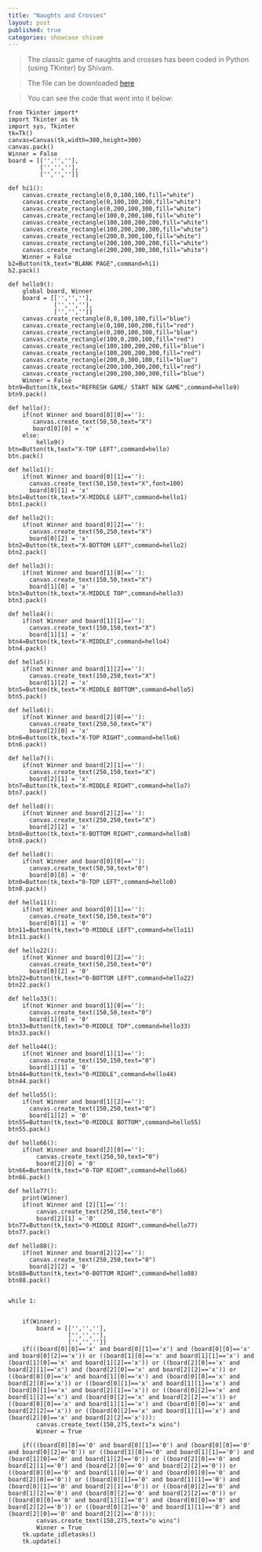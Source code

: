 ```yaml
---
title: "Naughts and Crosses"
layout: post
published: true
categories: showcase shivam
---
```


> The classic game of naughts and crosses has been coded in Python (using TKinter) by Shivam.

> The file can be downloaded [here](/files/showcase/Shivam/Python_naughts_and_crosses.py)

> You can see the code that went into it below:

    from Tkinter import*
    import Tkinter as tk
    import sys, Tkinter
    tk=Tk()
    canvas=Canvas(tk,width=300,height=300)
    canvas.pack()
    Winner = False
    board = [['','',''],
             ['','',''],
             ['','','']]
    
    def hi1():
        canvas.create_rectangle(0,0,100,100,fill="white")
        canvas.create_rectangle(0,100,100,200,fill="white")
        canvas.create_rectangle(0,200,100,300,fill="white")
        canvas.create_rectangle(100,0,200,100,fill="white")
        canvas.create_rectangle(100,100,200,200,fill="white")
        canvas.create_rectangle(100,200,200,300,fill="white")
        canvas.create_rectangle(200,0,300,100,fill="white")
        canvas.create_rectangle(200,100,300,200,fill="white")
        canvas.create_rectangle(200,200,300,300,fill="white")
        Winner = False
    b2=Button(tk,text="BLANK PAGE",command=hi1)
    b2.pack()
    
    def hello9():
        global board, Winner
        board = [['','',''],
                 ['','',''],
                 ['','','']]
        canvas.create_rectangle(0,0,100,100,fill="blue")
        canvas.create_rectangle(0,100,100,200,fill="red")
        canvas.create_rectangle(0,200,100,300,fill="blue")
        canvas.create_rectangle(100,0,200,100,fill="red")
        canvas.create_rectangle(100,100,200,200,fill="blue")
        canvas.create_rectangle(100,200,200,300,fill="red")
        canvas.create_rectangle(200,0,300,100,fill="blue")
        canvas.create_rectangle(200,100,300,200,fill="red")
        canvas.create_rectangle(200,200,300,300,fill="blue")
        Winner = False
    btn9=Button(tk,text="REFRESH GAME/ START NEW GAME",command=hello9)
    btn9.pack()
    
    def hello():
        if(not Winner and board[0][0]==''):
           canvas.create_text(50,50,text="X")
           board[0][0] = 'x'
        else:
            hello9()
    btn=Button(tk,text="X-TOP LEFT",command=hello)
    btn.pack()
    
    def hello1():
        if(not Winner and board[0][1]==''):
          canvas.create_text(50,150,text="X",font=100)
          board[0][1] = 'x'
    btn1=Button(tk,text="X-MIDDLE LEFT",command=hello1)
    btn1.pack()
    
    def hello2():
        if(not Winner and board[0][2]==''):
          canvas.create_text(50,250,text="X")
          board[0][2] = 'x'
    btn2=Button(tk,text="X-BOTTOM LEFT",command=hello2)
    btn2.pack()
    
    def hello3():
        if(not Winner and board[1][0]==''):
          canvas.create_text(150,50,text="X")
          board[1][0] = 'x'
    btn3=Button(tk,text="X-MIDDLE TOP",command=hello3)
    btn3.pack()
    
    def hello4():
        if(not Winner and board[1][1]==''):
          canvas.create_text(150,150,text="X")
          board[1][1] = 'x'
    btn4=Button(tk,text="X-MIDDLE",command=hello4)
    btn4.pack()
    
    def hello5():
        if(not Winner and board[1][2]==''):
          canvas.create_text(150,250,text="X")
          board[1][2] = 'x'
    btn5=Button(tk,text="X-MIDDLE BOTTOM",command=hello5)
    btn5.pack()
    
    def hello6():
        if(not Winner and board[2][0]==''):
          canvas.create_text(250,50,text="X")
          board[2][0] = 'x'
    btn6=Button(tk,text="X-TOP RIGHT",command=hello6)
    btn6.pack()
    
    def hello7():
        if(not Winner and board[2][1]==''):
          canvas.create_text(250,150,text="X")
          board[2][1] = 'x'
    btn7=Button(tk,text="X-MIDDLE RIGHT",command=hello7)
    btn7.pack()
    
    def hello8():
        if(not Winner and board[2][2]==''):
          canvas.create_text(250,250,text="X")
          board[2][2] = 'x'
    btn8=Button(tk,text="X-BOTTOM RIGHT",command=hello8)
    btn8.pack()
    
    def hello0():
        if(not Winner and board[0][0]==''):
          canvas.create_text(50,50,text="0")
          board[0][0] = '0'
    btn0=Button(tk,text="0-TOP LEFT",command=hello0)
    btn0.pack()
    
    def hello11():
        if(not Winner and board[0][1]==''):
          canvas.create_text(50,150,text="0")
          board[0][1] = '0'
    btn11=Button(tk,text="0-MIDDLE LEFT",command=hello11)
    btn11.pack()
    
    def hello22():
        if(not Winner and board[0][2]==''):
          canvas.create_text(50,250,text="0")
          board[0][2] = '0'
    btn22=Button(tk,text="0-BOTTOM LEFT",command=hello22)
    btn22.pack()
    
    def hello33():
        if(not Winner and board[1][0]==''):
          canvas.create_text(150,50,text="0")
          board[1][0] = '0'
    btn33=Button(tk,text="0-MIDDLE TOP",command=hello33)
    btn33.pack()
    
    def hello44():
        if(not Winner and board[1][1]==''):
          canvas.create_text(150,150,text="0")
          board[1][1] = '0'
    btn44=Button(tk,text="0-MIDDLE",command=hello44)
    btn44.pack()
    
    def hello55():
        if(not Winner and board[1][2]==''):
          canvas.create_text(150,250,text="0")
          board[1][2] = '0'
    btn55=Button(tk,text="0-MIDDLE BOTTOM",command=hello55)
    btn55.pack()
    
    def hello66():
        if(not Winner and board[2][0]==''):
            canvas.create_text(250,50,text="0")
            board[2][0] = '0'
    btn66=Button(tk,text="0-TOP RIGHT",command=hello66)
    btn66.pack()
    
    def hello77():
        print(Winner)
        if(not Winner and [2][1]==''):
            canvas.create_text(250,150,text="0")
            board[2][1] = '0'
    btn77=Button(tk,text="0-MIDDLE RIGHT",command=hello77)
    btn77.pack()
    
    def hello88():
        if(not Winner and board[2][2]==''):
          canvas.create_text(250,250,text="0")
          board[2][2] = '0'
    btn88=Button(tk,text="0-BOTTOM RIGHT",command=hello88)
    btn88.pack()
    
    
    while 1:
    
    
        if(Winner):
            board = [['','',''],
                     ['','',''],
                     ['','','']]
        if(((board[0][0]=='x' and board[0][1]=='x') and (board[0][0]=='x' and board[0][2]=='x')) or ((board[1][0]=='x' and board[1][1]=='x') and (board[1][0]=='x' and board[1][2]=='x')) or ((board[2][0]=='x' and board[2][1]=='x') and (board[2][0]=='x' and board[2][2]=='x')) or ((board[0][0]=='x' and board[1][0]=='x') and (board[0][0]=='x' and board[2][0]=='x')) or ((board[0][1]=='x' and board[1][1]=='x') and (board[0][1]=='x' and board[2][1]=='x')) or ((board[0][2]=='x' and board[1][2]=='x') and (board[0][2]=='x' and board[2][2]=='x')) or ((board[0][0]=='x' and board[1][1]=='x') and (board[0][0]=='x' and board[2][2]=='x')) or ((board[0][2]=='x' and board[1][1]=='x') and (board[2][0]=='x' and board[2][2]=='x'))):
            canvas.create_text(150,275,text="x wins")
            Winner = True
    
        if(((board[0][0]=='0' and board[0][1]=='0') and (board[0][0]=='0' and board[0][2]=='0')) or ((board[1][0]=='0' and board[1][1]=='0') and (board[1][0]=='0' and board[1][2]=='0')) or ((board[2][0]=='0' and board[2][1]=='0') and (board[2][0]=='0' and board[2][2]=='0')) or ((board[0][0]=='0' and board[1][0]=='0') and (board[0][0]=='0' and board[2][0]=='0')) or ((board[0][1]=='0' and board[1][1]=='0') and (board[0][1]=='0' and board[2][1]=='0')) or ((board[0][2]=='0' and board[1][2]=='0') and (board[0][2]=='0' and board[2][2]=='0')) or ((board[0][0]=='0' and board[1][1]=='0') and (board[0][0]=='0' and board[2][2]=='0')) or ((board[0][2]=='0' and board[1][1]=='0') and (board[2][0]=='0' and board[2][2]=='0'))):
            canvas.create_text(150,275,text="o wins")
            Winner = True
        tk.update_idletasks()
        tk.update()
